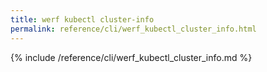 ```yaml
---
title: werf kubectl cluster-info
permalink: reference/cli/werf_kubectl_cluster_info.html
---
```


{% include /reference/cli/werf_kubectl_cluster_info.md %}
